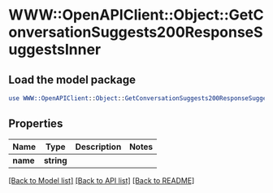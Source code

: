 # WWW::OpenAPIClient::Object::GetConversationSuggests200ResponseSuggestsInner

## Load the model package
```perl
use WWW::OpenAPIClient::Object::GetConversationSuggests200ResponseSuggestsInner;
```

## Properties
Name | Type | Description | Notes
------------ | ------------- | ------------- | -------------
**name** | **string** |  | 

[[Back to Model list]](../README.md#documentation-for-models) [[Back to API list]](../README.md#documentation-for-api-endpoints) [[Back to README]](../README.md)


